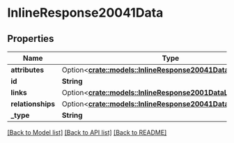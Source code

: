 # InlineResponse20041Data

## Properties

Name | Type | Description | Notes
------------ | ------------- | ------------- | -------------
**attributes** | Option<[**crate::models::InlineResponse20041DataAttributes**](inline_response_200_41_data_attributes.md)> |  | [optional]
**id** | **String** |  | 
**links** | Option<[**crate::models::InlineResponse2001DataLinks**](inline_response_200_1_data_links.md)> |  | [optional]
**relationships** | Option<[**crate::models::InlineResponse20041DataRelationships**](inline_response_200_41_data_relationships.md)> |  | [optional]
**_type** | **String** |  | 

[[Back to Model list]](../README.md#documentation-for-models) [[Back to API list]](../README.md#documentation-for-api-endpoints) [[Back to README]](../README.md)


